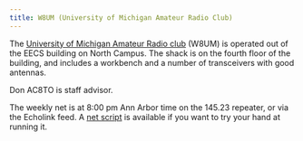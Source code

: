 ```yaml
---
title: W8UM (University of Michigan Amateur Radio Club)
---
```

The [University of Michigan Amateur Radio club] (W8UM)
is operated out of the EECS building on North Campus.
The shack is on the fourth floor of the building, and
includes a workbench and a number of transceivers with
good antennas.

[University of Michigan Amateur Radio Club]:http://umarc.eecs.umich.edu/

Don AC8TO is staff advisor.

The weekly net is at 8:00 pm Ann Arbor time on the 145.23 repeater,
or via the Echolink feed. A [net script](http://www.umich.edu/~umarc/net/UMARC_net.pdf)
is available if you want to try your hand at running it.
